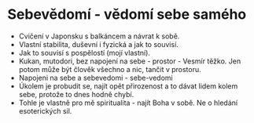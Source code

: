# Sebevědomí - vědomí sebe samého

- Cvičení v Japonsku s balkáncem a návrat k sobě.
- Vlastní stabilita, duševní i fyzická a jak to souvisí.
- Jak to souvisí s pospělostí (mojí vlastní).
- Kukan, mutodori, bez napojení na sebe - prostor - Vesmír těžko. Jen potom může být člověk všechno a nic, tančit v prostoru.
- Napojeni na sebe a sebevedomi - sebe-vedomi
- Úkolem je probudit se, najít opět přirozenost a to dávat lidem kolem sebe, protože to dnes hodně chybí.
- Tohle je vlastně pro mě spiritualita - najít Boha v sobě. Ne o hledání esoterických sil.
